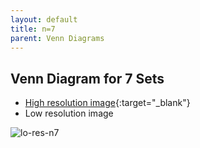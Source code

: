 ```yaml
---
layout: default
title: n=7
parent: Venn Diagrams
---
```


## Venn Diagram for 7 Sets

- [High resolution image][hi-res-n7]{:target="_blank"}
- Low resolution image

![lo-res-n7][lo-res-n7]

[hi-res-n7]: https://github.com/mogproject/graph-gallery/wiki/img/VennDiagram7.png
[lo-res-n7]: https://github.com/mogproject/graph-gallery/wiki/img/VennDiagram7_s.png

